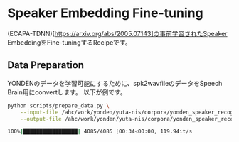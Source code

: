 # Speaker Embedding Fine-tuning

(ECAPA-TDNN)[https://arxiv.org/abs/2005.07143]の事前学習されたSpeaker EmbeddingをFine-tuningするRecipeです。

## Data Preparation
YONDENのデータを学習可能にするために、spk2wavfileのデータをSpeech Brain用にconvertします。
以下が例です。

```sh
python scripts/prepare_data.py \
    --input-file /ahc/work/yonden/yuta-nis/corpora/yonden_speaker_recognition/spk2wavfile.txt \
    --output-file /ahc/work/yonden/yuta-nis/corpora/yonden_speaker_recognition/manifest.csv

100%|█████████████████| 4085/4085 [00:34<00:00, 119.94it/s
```

